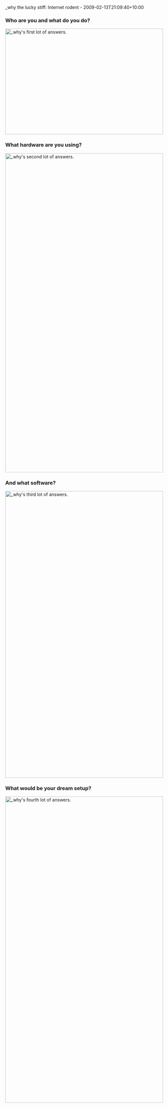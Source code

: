 _why the lucky stiff: Internet rodent - 2009-02-13T21:09:40+10:00

### Who are you and what do you do?

<img src="/images/_why.1.jpg" width="500" height="334" alt="_why's first lot of answers." />

### What hardware are you using?

<img src="/images/_why.2.jpg" width="500" height="1008" alt="_why's second lot of answers." />

### And what software?

<img src="/images/_why.3.jpg" width="500" height="906" alt="_why's third lot of answers." />

### What would be your dream setup?

<img src="/images/_why.4.jpg" width="500" height="968" alt="_why's fourth lot of answers." />